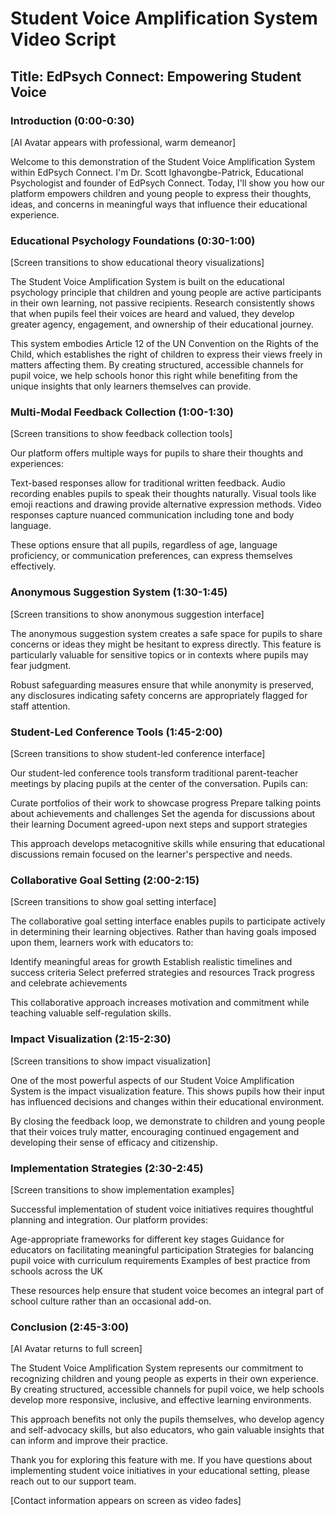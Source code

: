 # Student Voice Amplification System Video Script

## Title: EdPsych Connect: Empowering Student Voice

### Introduction (0:00-0:30)
[AI Avatar appears with professional, warm demeanor]

Welcome to this demonstration of the Student Voice Amplification System within EdPsych Connect. I'm Dr. Scott Ighavongbe-Patrick, Educational Psychologist and founder of EdPsych Connect. Today, I'll show you how our platform empowers children and young people to express their thoughts, ideas, and concerns in meaningful ways that influence their educational experience.

### Educational Psychology Foundations (0:30-1:00)
[Screen transitions to show educational theory visualizations]

The Student Voice Amplification System is built on the educational psychology principle that children and young people are active participants in their own learning, not passive recipients. Research consistently shows that when pupils feel their voices are heard and valued, they develop greater agency, engagement, and ownership of their educational journey.

This system embodies Article 12 of the UN Convention on the Rights of the Child, which establishes the right of children to express their views freely in matters affecting them. By creating structured, accessible channels for pupil voice, we help schools honor this right while benefiting from the unique insights that only learners themselves can provide.

### Multi-Modal Feedback Collection (1:00-1:30)
[Screen transitions to show feedback collection tools]

Our platform offers multiple ways for pupils to share their thoughts and experiences:

Text-based responses allow for traditional written feedback.
Audio recording enables pupils to speak their thoughts naturally.
Visual tools like emoji reactions and drawing provide alternative expression methods.
Video responses capture nuanced communication including tone and body language.

These options ensure that all pupils, regardless of age, language proficiency, or communication preferences, can express themselves effectively.

### Anonymous Suggestion System (1:30-1:45)
[Screen transitions to show anonymous suggestion interface]

The anonymous suggestion system creates a safe space for pupils to share concerns or ideas they might be hesitant to express directly. This feature is particularly valuable for sensitive topics or in contexts where pupils may fear judgment.

Robust safeguarding measures ensure that while anonymity is preserved, any disclosures indicating safety concerns are appropriately flagged for staff attention.

### Student-Led Conference Tools (1:45-2:00)
[Screen transitions to show student-led conference interface]

Our student-led conference tools transform traditional parent-teacher meetings by placing pupils at the center of the conversation. Pupils can:

Curate portfolios of their work to showcase progress
Prepare talking points about achievements and challenges
Set the agenda for discussions about their learning
Document agreed-upon next steps and support strategies

This approach develops metacognitive skills while ensuring that educational discussions remain focused on the learner's perspective and needs.

### Collaborative Goal Setting (2:00-2:15)
[Screen transitions to show goal setting interface]

The collaborative goal setting interface enables pupils to participate actively in determining their learning objectives. Rather than having goals imposed upon them, learners work with educators to:

Identify meaningful areas for growth
Establish realistic timelines and success criteria
Select preferred strategies and resources
Track progress and celebrate achievements

This collaborative approach increases motivation and commitment while teaching valuable self-regulation skills.

### Impact Visualization (2:15-2:30)
[Screen transitions to show impact visualization]

One of the most powerful aspects of our Student Voice Amplification System is the impact visualization feature. This shows pupils how their input has influenced decisions and changes within their educational environment.

By closing the feedback loop, we demonstrate to children and young people that their voices truly matter, encouraging continued engagement and developing their sense of efficacy and citizenship.

### Implementation Strategies (2:30-2:45)
[Screen transitions to show implementation examples]

Successful implementation of student voice initiatives requires thoughtful planning and integration. Our platform provides:

Age-appropriate frameworks for different key stages
Guidance for educators on facilitating meaningful participation
Strategies for balancing pupil voice with curriculum requirements
Examples of best practice from schools across the UK

These resources help ensure that student voice becomes an integral part of school culture rather than an occasional add-on.

### Conclusion (2:45-3:00)
[AI Avatar returns to full screen]

The Student Voice Amplification System represents our commitment to recognizing children and young people as experts in their own experience. By creating structured, accessible channels for pupil voice, we help schools develop more responsive, inclusive, and effective learning environments.

This approach benefits not only the pupils themselves, who develop agency and self-advocacy skills, but also educators, who gain valuable insights that can inform and improve their practice.

Thank you for exploring this feature with me. If you have questions about implementing student voice initiatives in your educational setting, please reach out to our support team.

[Contact information appears on screen as video fades]
